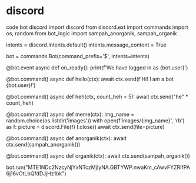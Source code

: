 # discord
code bot discord
import discord
from discord.ext import commands
import os, random
from bot_logic import sampah_anorganik, sampah_organik


intents = discord.Intents.default()
intents.message_content = True

bot = commands.Bot(command_prefix='$', intents=intents)

@bot.event
async def on_ready():
    print(f'We have logged in as {bot.user}')

@bot.command()
async def hello(ctx):
    await ctx.send(f'Hi! I am a bot {bot.user}!')

@bot.command()
async def heh(ctx, count_heh = 5):
    await ctx.send("he" * count_heh)

@bot.command()
async def meme(ctx):
    img_name = random.choice(os.listdir('images'))
    with open(f'images/{img_name}', 'rb') as f:
        picture = discord.File(f)
        f.close()
    await ctx.send(file=picture)

@bot.command()
async def anorganik(ctx):
    await ctx.send(sampah_anorganik())

@bot.command()
async def organik(ctx):
    await ctx.send(sampah_organik())


bot.run("MTE1NDc2NzcyNjYxNTczMjIyNA.GBTYWP.nwaKm_cAwvFYZRIfPA6j16vOtLbQfdDJjHz1bk")


